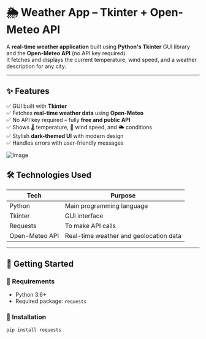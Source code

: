 # 🌦️ Weather App – Tkinter + Open-Meteo API

A **real-time weather application** built using **Python's Tkinter** GUI library and the **Open-Meteo API** (no API key required).  
It fetches and displays the current temperature, wind speed, and a weather description for any city.

---

## ✨ Features

✅ GUI built with **Tkinter**  
✅ Fetches **real-time weather data** using **Open-Meteo**  
✅ No API key required – fully **free and public API**  
✅ Shows 🌡️ temperature, 💨 wind speed, and 🌥️ conditions  
✅ Stylish **dark-themed UI** with modern design  
✅ Handles errors with user-friendly messages

![Image](https://github.com/user-attachments/assets/6cd71e3c-5d87-46fc-a071-ec5842d61477)


## 🛠️ Technologies Used

| Tech         | Purpose                |
|--------------|------------------------|
| Python       | Main programming language |
| Tkinter      | GUI interface           |
| Requests     | To make API calls       |
| Open-Meteo API | Real-time weather and geolocation data |

---

## 🚀 Getting Started

### 🔧 Requirements

- Python 3.6+
- Required package: `requests`

### 🔌 Installation

```bash
pip install requests

